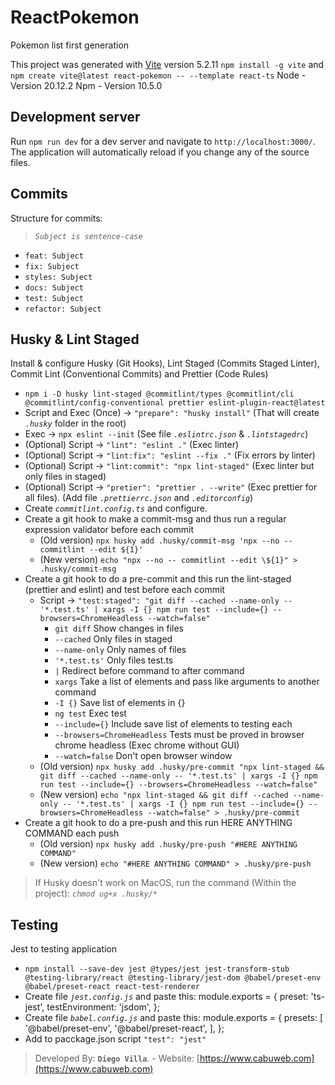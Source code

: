 # ReactPokemon

Pokemon list first generation

This project was generated with [Vite](https://vitejs.dev/guide/) version 5.2.11
`npm install -g vite` and `npm create vite@latest react-pokemon -- --template react-ts`
Node - Version 20.12.2
Npm - Version 10.5.0

## Development server

Run `npm run dev` for a dev server and navigate to `http://localhost:3000/`. The application will automatically reload if you change any of the source files.

## Commits

Structure for commits:

> _`Subject is sentence-case`_ 

- `feat: Subject`
- `fix: Subject`
- `styles: Subject`
- `docs: Subject`
- `test: Subject`
- `refactor: Subject`

## Husky & Lint Staged

Install & configure Husky (Git Hooks), Lint Staged (Commits Staged Linter), Commit Lint (Conventional Commits) and Prettier (Code Rules)

- `npm i -D husky lint-staged @commitlint/types @commitlint/cli @commitlint/config-conventional prettier eslint-plugin-react@latest`
- Script and Exec (Once) -> `"prepare": "husky install"` (That will create _`.husky`_ folder in the root)
- Exec -> `npx eslint --init` (See file _`.eslintrc.json`_ & _`.lintstagedrc`_)
- (Optional) Script -> `"lint": "eslint ."` (Exec linter)
- (Optional) Script -> `"lint:fix": "eslint --fix ."` (Fix errors by linter)
- (Optional) Script -> `"lint:commit": "npx lint-staged"` (Exec linter but only files in staged)
- (Optional) Script -> `"pretier": "prettier . --write"` (Exec prettier for all files). (Add file _`.prettierrc.json`_ and _`.editorconfig`_)
- Create _`commitlint.config.ts`_ and configure.
- Create a git hook to make a commit-msg and thus run a regular expression validator before each commit
  - (Old version) `npx husky add .husky/commit-msg 'npx --no -- commitlint --edit ${1}'`
  - (New version) `echo "npx --no -- commitlint --edit \${1}" > .husky/commit-msg`
- Create a git hook to do a pre-commit and this run the lint-staged (prettier and eslint) and test before each commit
  - Script -> `"test:staged": "git diff --cached --name-only -- '*.test.ts' | xargs -I {} npm run test --include={} --browsers=ChromeHeadless --watch=false"`
    - `git diff` Show changes in files
    - `--cached` Only files in staged
    - `--name-only` Only names of files
    - `'*.test.ts'` Only files test.ts
    - `|` Redirect before command to after command
    - `xargs` Take a list of elements and pass like arguments to another command
    - `-I {}` Save list of elements in {}
    - `ng test` Exec test
    - `--include={}` Include save list of elements to testing each
    - `--browsers=ChromeHeadless` Tests must be proved in browser chrome headless (Exec chrome without GUI)
    - `--watch=false` Don't open browser window
  - (Old version) `npx husky add .husky/pre-commit "npx lint-staged && git diff --cached --name-only -- '*.test.ts' | xargs -I {} npm run test --include={} --browsers=ChromeHeadless --watch=false"`
  - (New version) `echo "npx lint-staged && git diff --cached --name-only -- '*.test.ts' | xargs -I {} npm run test --include={} --browsers=ChromeHeadless --watch=false" > .husky/pre-commit`
- Create a git hook to do a pre-push and this run HERE ANYTHING COMMAND each push
  - (Old version) `npx husky add .husky/pre-push "#HERE ANYTHING COMMAND"`
  - (New version) `echo "#HERE ANYTHING COMMAND" > .husky/pre-push`

> If Husky doesn't work on MacOS, run the command (Within the project): _`chmod ug+x .husky/*`_

## Testing
Jest to testing application
- `npm install --save-dev jest @types/jest jest-transform-stub @testing-library/react @testing-library/jest-dom @babel/preset-env @babel/preset-react react-test-renderer`
- Create file _`jest.config.js`_ and paste this:
  module.exports = {
    preset: 'ts-jest',
    testEnvironment: 'jsdom',
  };
- Create file _`babel.config.js`_ and paste this:
  module.exports = {
    presets: [
      '@babel/preset-env',
      '@babel/preset-react',
    ],
  };
- Add to pacckage.json script `"test": "jest"`


> Developed By: __`Diego Villa`__. - Website: [https://www.cabuweb.com](https://www.cabuweb.com)